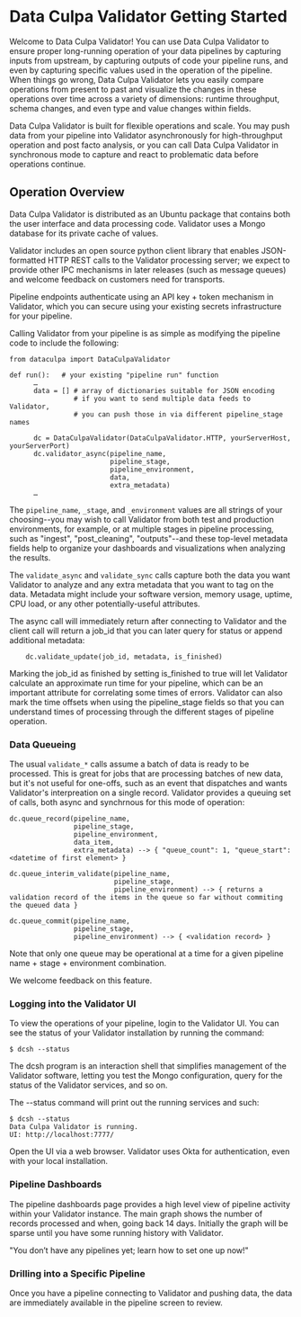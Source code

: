 # Data Culpa Validator Getting Started

Welcome to Data Culpa Validator! You can use Data Culpa Validator to ensure proper long-running operation of your data pipelines by capturing inputs from upstream, by capturing outputs of code your pipeline runs, and even by capturing specific values used in the operation of the pipeline.  When things go wrong, Data Culpa Validator lets you easily compare operations from present to past and visualize the changes in these operations over time across a variety of dimensions: runtime throughput, schema changes, and even type and value changes within fields.
 
Data Culpa Validator is built for flexible operations and scale. You may push data from your pipeline into Validator asynchronously for high-throughput operation and post facto analysis, or you can call Data Culpa Validator in synchronous mode to capture and react to problematic data before operations continue.




## Operation Overview 
 
Data Culpa Validator is distributed as an Ubuntu package that contains both the user interface and data processing code. Validator uses a Mongo database for its private cache of values.
 
Validator includes an open source python client library that enables JSON-formatted HTTP REST calls to the Validator processing server; we expect to provide other IPC mechanisms in later releases (such as message queues) and welcome feedback on customers need for transports.
 
Pipeline endpoints authenticate using an API key + token mechanism in Validator, which you can secure using your existing secrets infrastructure for your pipeline.
 
Calling Validator from your pipeline is as simple as modifying the pipeline code to include the following:
 
    from dataculpa import DataCulpaValidator
    
    def run():   # your existing "pipeline run" function
          …
          data = [] # array of dictionaries suitable for JSON encoding
                    # if you want to send multiple data feeds to Validator,
                    # you can push those in via different pipeline_stage names
 
          dc = DataCulpaValidator(DataCulpaValidator.HTTP, yourServerHost, yourServerPort)
          dc.validator_async(pipeline_name, 
                             pipeline_stage, 
                             pipeline_environment, 
                             data,
                             extra_metadata)
          …

The `pipeline_name`, `_stage`, and `_environment` values are all strings of your choosing--you may wish to call Validator from both test and production environments, for example, or at multiple stages in pipeline processing, such as "ingest", "post_cleaning", "outputs"--and these top-level metadata fields help to organize your dashboards and visualizations when analyzing the results.
 
The `validate_async` and `validate_sync` calls capture both the data you want Validator to analyze and any extra metadata that you want to tag on the data.  Metadata might include your software version, memory usage, uptime, CPU load, or any other potentially-useful attributes.
 
The async call will immediately return after connecting to Validator and the client call will return a job_id that you can later query for status or append additional metadata:
 
        dc.validate_update(job_id, metadata, is_finished)
 
Marking the job_id as finished by setting is_finished to true will let Validator calculate an approximate run time for your pipeline, which can be an important attribute for correlating some times of errors.  Validator can also mark the time offsets when using the pipeline_stage fields so that you can understand times of processing through the different stages of pipeline operation.

### Data Queueing

The usual `validate_*` calls assume a batch of data is ready to be processed. This is great for jobs that are processing batches of new data, but it's not useful for one-offs, such as an event that dispatches and wants Validator's interpreation on a single record. Validator provides a queuing set of calls, both async and synchrnous for this mode of operation:

    dc.queue_record(pipeline_name, 
                    pipeline_stage, 
                    pipeline_environment, 
                    data_item,
                    extra_metadata) --> { "queue_count": 1, "queue_start": <datetime of first element> }
     
    dc.queue_interim_validate(pipeline_name, 
                              pipeline_stage, 
                              pipeline_environment) --> { returns a validation record of the items in the queue so far without commiting the queued data }
		    
    dc.queue_commit(pipeline_name, 
                    pipeline_stage, 
                    pipeline_environment) --> { <validation record> }

Note that only one queue may be operational at a time for a given pipeline name + stage + environment combination.

We welcome feedback on this feature.

### Logging into the Validator UI

To view the operations of your pipeline, login to the Validator UI.  You can see the status of your Validator installation by running the command:

    $ dcsh --status

The dcsh program is an interaction shell that simplifies management of the Validator software, letting you test the Mongo configuration, query for the status of the Validator services, and so on.

The --status command will print out the running services and such:

	
    $ dcsh --status
    Data Culpa Validator is running.
    UI: http://localhost:7777/

Open the UI via a web browser. Validator uses Okta for authentication, even with your local installation. 


### Pipeline Dashboards

The pipeline dashboards page provides a high level view of pipeline activity within your Validator instance. The main graph shows the number of records processed and when, going back 14 days.  Initially the graph will be sparse until you have some running history with Validator.

"You don’t have any pipelines yet; learn how to set one up now!"

### Drilling into a Specific Pipeline

Once you have a pipeline connecting to Validator and pushing data, the data are immediately available in the pipeline screen to review.

